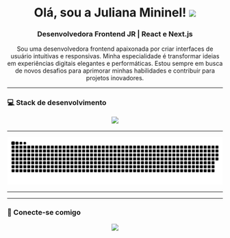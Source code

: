<h1 align="center">
  Olá, sou a Juliana Mininel!
  <img src="https://newscrewdriver.com/wp-content/uploads/2018/10/poptartcat320240.gif" width="80">
</h1>



<h3 align="center">Desenvolvedora Frontend JR | React e Next.js</h3>

<p align="center">
  Sou uma desenvolvedora frontend apaixonada por criar interfaces de usuário intuitivas e responsivas. Minha especialidade é transformar ideias em experiências digitais elegantes e performáticas. Estou sempre em busca de novos desafios para aprimorar minhas habilidades e contribuir para projetos inovadores.
</p>

---

### 💻 Stack de desenvolvimento


<p align="center">
  <img src="https://skillicons.dev/icons?i=nextjs,react,js,ts,tailwind,sql,figma,vscode,git,github" />
</p>

---

<p align="center">
  <img src="https://raw.githubusercontent.com/jmininel/jmininel/output/github-contribution-grid-snake.svg" alt="Snake game" />
</p>

---
---

### 🤝 Conecte-se comigo

<p align="center">
<p align="center">
  <a href="https://www.linkedin.com/in/juliana-mininel/" target="_blank"><img src="https://img.shields.io/badge/LinkedIn-0077B5?style=for-the-badge&logo=linkedin&logoColor=white"></a>
</p>
 
</p>
